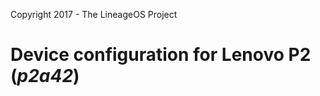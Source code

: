 Copyright 2017 - The LineageOS Project

Device configuration for Lenovo P2 (_p2a42_)
=====================================================
